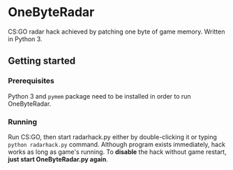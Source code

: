 # OneByteRadar
CS:GO radar hack achieved by patching one byte of game memory. Written in Python 3.


## Getting started

### Prerequisites
Python 3 and `pymem` package need to be installed in order to run OneByteRadar.

### Running
Run CS:GO, then start radarhack.py either by double-clicking it or typing `python radarhack.py` command.
Although program exists immediately, hack works as long as game's running.
To **disable** the hack without game restart, **just start OneByteRadar.py again**.
